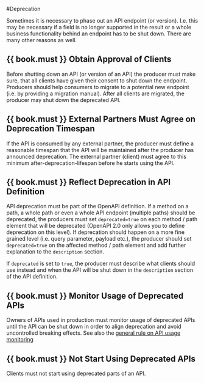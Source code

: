 #Deprecation

Sometimes it is necessary to phase out an API endpoint (or version). I.e. this
may be necessary if a field is no longer supported in the result or a whole
business functionality behind an endpoint has to be shut down. There are
many other reasons as well.


## {{ book.must }} Obtain Approval of Clients

Before shutting down an API (or version of an API) the producer must make
sure, that all clients have given their consent to shut down the
endpoint. Producers should help consumers to migrate to a potential new
endpoint (i.e. by providing a migration manual). After all clients are
migrated, the producer may shut down the deprecated API.

## {{ book.must }} External Partners Must Agree on Deprecation Timespan

If the API is consumed by any external partner, the producer must define a
reasonable timespan that the API will be maintained after the producer has
announced deprecation. The external partner (client) must agree to this
minimum after-deprecation-lifespan before he starts using the API. 

## {{ book.must }} Reflect Deprecation in API Definition

API deprecation must be part of the OpenAPI definition. If a method
on a path, a whole path or even a whole API endpoint (multiple paths) should
be deprecated, the producers must set `deprecated=true` on each method / path
element that will be deprecated (OpenAPI 2.0 only allows you to define
deprecation on this level). If deprecation should happen on a more fine grained 
level (i.e. query parameter, payload etc.), the producer should set
`deprecated=true` on the affected method / path element and add further
explanation to the `description` section. 

If `deprecated` is set to `true`, the producer must describe what clients
should use instead and when the API will be shut down in the `description`
section of the API definition. 

## {{ book.must }} Monitor Usage of Deprecated APIs

Owners of APIs used in production must monitor usage of deprecated APIs until the API can be shut down in order to align deprecation and avoid uncontrolled breaking effects. See also the [general rule on API usage monitoring](../api-operation/ApiOperation.md)

## {{ book.must }} Not Start Using Deprecated APIs

Clients must not start using deprecated parts of an API.
